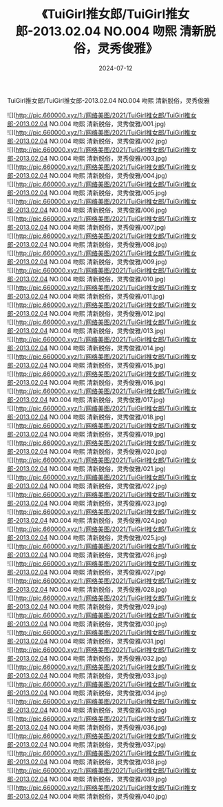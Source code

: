 ﻿---
layout: post
title:  《TuiGirl推女郎/TuiGirl推女郎-2013.02.04 NO.004 吻熙 清新脱俗，灵秀俊雅》
date:   2024-07-12
img: http://pic.660000.xyz/1:/网络美图/2021/TuiGirl推女郎/TuiGirl推女郎-2013.02.04 NO.004 吻熙 清新脱俗，灵秀俊雅/000.jpg
categories: [美女, 清纯, 唯美]
---

TuiGirl推女郎/TuiGirl推女郎-2013.02.04 NO.004 吻熙 清新脱俗，灵秀俊雅

 ![](http://pic.660000.xyz/1:/网络美图/2021/TuiGirl推女郎/TuiGirl推女郎-2013.02.04 NO.004 吻熙 清新脱俗，灵秀俊雅/001.jpg) <br>![](http://pic.660000.xyz/1:/网络美图/2021/TuiGirl推女郎/TuiGirl推女郎-2013.02.04 NO.004 吻熙 清新脱俗，灵秀俊雅/002.jpg) <br>![](http://pic.660000.xyz/1:/网络美图/2021/TuiGirl推女郎/TuiGirl推女郎-2013.02.04 NO.004 吻熙 清新脱俗，灵秀俊雅/003.jpg) <br>![](http://pic.660000.xyz/1:/网络美图/2021/TuiGirl推女郎/TuiGirl推女郎-2013.02.04 NO.004 吻熙 清新脱俗，灵秀俊雅/004.jpg) <br>![](http://pic.660000.xyz/1:/网络美图/2021/TuiGirl推女郎/TuiGirl推女郎-2013.02.04 NO.004 吻熙 清新脱俗，灵秀俊雅/005.jpg) <br>![](http://pic.660000.xyz/1:/网络美图/2021/TuiGirl推女郎/TuiGirl推女郎-2013.02.04 NO.004 吻熙 清新脱俗，灵秀俊雅/006.jpg) <br>![](http://pic.660000.xyz/1:/网络美图/2021/TuiGirl推女郎/TuiGirl推女郎-2013.02.04 NO.004 吻熙 清新脱俗，灵秀俊雅/007.jpg) <br>![](http://pic.660000.xyz/1:/网络美图/2021/TuiGirl推女郎/TuiGirl推女郎-2013.02.04 NO.004 吻熙 清新脱俗，灵秀俊雅/008.jpg) <br>![](http://pic.660000.xyz/1:/网络美图/2021/TuiGirl推女郎/TuiGirl推女郎-2013.02.04 NO.004 吻熙 清新脱俗，灵秀俊雅/009.jpg) <br>![](http://pic.660000.xyz/1:/网络美图/2021/TuiGirl推女郎/TuiGirl推女郎-2013.02.04 NO.004 吻熙 清新脱俗，灵秀俊雅/010.jpg) <br>![](http://pic.660000.xyz/1:/网络美图/2021/TuiGirl推女郎/TuiGirl推女郎-2013.02.04 NO.004 吻熙 清新脱俗，灵秀俊雅/011.jpg) <br>![](http://pic.660000.xyz/1:/网络美图/2021/TuiGirl推女郎/TuiGirl推女郎-2013.02.04 NO.004 吻熙 清新脱俗，灵秀俊雅/012.jpg) <br>![](http://pic.660000.xyz/1:/网络美图/2021/TuiGirl推女郎/TuiGirl推女郎-2013.02.04 NO.004 吻熙 清新脱俗，灵秀俊雅/013.jpg) <br>![](http://pic.660000.xyz/1:/网络美图/2021/TuiGirl推女郎/TuiGirl推女郎-2013.02.04 NO.004 吻熙 清新脱俗，灵秀俊雅/014.jpg) <br>![](http://pic.660000.xyz/1:/网络美图/2021/TuiGirl推女郎/TuiGirl推女郎-2013.02.04 NO.004 吻熙 清新脱俗，灵秀俊雅/015.jpg) <br>![](http://pic.660000.xyz/1:/网络美图/2021/TuiGirl推女郎/TuiGirl推女郎-2013.02.04 NO.004 吻熙 清新脱俗，灵秀俊雅/016.jpg) <br>![](http://pic.660000.xyz/1:/网络美图/2021/TuiGirl推女郎/TuiGirl推女郎-2013.02.04 NO.004 吻熙 清新脱俗，灵秀俊雅/017.jpg) <br>![](http://pic.660000.xyz/1:/网络美图/2021/TuiGirl推女郎/TuiGirl推女郎-2013.02.04 NO.004 吻熙 清新脱俗，灵秀俊雅/018.jpg) <br>![](http://pic.660000.xyz/1:/网络美图/2021/TuiGirl推女郎/TuiGirl推女郎-2013.02.04 NO.004 吻熙 清新脱俗，灵秀俊雅/019.jpg) <br>![](http://pic.660000.xyz/1:/网络美图/2021/TuiGirl推女郎/TuiGirl推女郎-2013.02.04 NO.004 吻熙 清新脱俗，灵秀俊雅/020.jpg) <br>![](http://pic.660000.xyz/1:/网络美图/2021/TuiGirl推女郎/TuiGirl推女郎-2013.02.04 NO.004 吻熙 清新脱俗，灵秀俊雅/021.jpg) <br>![](http://pic.660000.xyz/1:/网络美图/2021/TuiGirl推女郎/TuiGirl推女郎-2013.02.04 NO.004 吻熙 清新脱俗，灵秀俊雅/022.jpg) <br>![](http://pic.660000.xyz/1:/网络美图/2021/TuiGirl推女郎/TuiGirl推女郎-2013.02.04 NO.004 吻熙 清新脱俗，灵秀俊雅/023.jpg) <br>![](http://pic.660000.xyz/1:/网络美图/2021/TuiGirl推女郎/TuiGirl推女郎-2013.02.04 NO.004 吻熙 清新脱俗，灵秀俊雅/024.jpg) <br>![](http://pic.660000.xyz/1:/网络美图/2021/TuiGirl推女郎/TuiGirl推女郎-2013.02.04 NO.004 吻熙 清新脱俗，灵秀俊雅/025.jpg) <br>![](http://pic.660000.xyz/1:/网络美图/2021/TuiGirl推女郎/TuiGirl推女郎-2013.02.04 NO.004 吻熙 清新脱俗，灵秀俊雅/026.jpg) <br>![](http://pic.660000.xyz/1:/网络美图/2021/TuiGirl推女郎/TuiGirl推女郎-2013.02.04 NO.004 吻熙 清新脱俗，灵秀俊雅/027.jpg) <br>![](http://pic.660000.xyz/1:/网络美图/2021/TuiGirl推女郎/TuiGirl推女郎-2013.02.04 NO.004 吻熙 清新脱俗，灵秀俊雅/028.jpg) <br>![](http://pic.660000.xyz/1:/网络美图/2021/TuiGirl推女郎/TuiGirl推女郎-2013.02.04 NO.004 吻熙 清新脱俗，灵秀俊雅/029.jpg) <br>![](http://pic.660000.xyz/1:/网络美图/2021/TuiGirl推女郎/TuiGirl推女郎-2013.02.04 NO.004 吻熙 清新脱俗，灵秀俊雅/030.jpg) <br>![](http://pic.660000.xyz/1:/网络美图/2021/TuiGirl推女郎/TuiGirl推女郎-2013.02.04 NO.004 吻熙 清新脱俗，灵秀俊雅/031.jpg) <br>![](http://pic.660000.xyz/1:/网络美图/2021/TuiGirl推女郎/TuiGirl推女郎-2013.02.04 NO.004 吻熙 清新脱俗，灵秀俊雅/032.jpg) <br>![](http://pic.660000.xyz/1:/网络美图/2021/TuiGirl推女郎/TuiGirl推女郎-2013.02.04 NO.004 吻熙 清新脱俗，灵秀俊雅/033.jpg) <br>![](http://pic.660000.xyz/1:/网络美图/2021/TuiGirl推女郎/TuiGirl推女郎-2013.02.04 NO.004 吻熙 清新脱俗，灵秀俊雅/034.jpg) <br>![](http://pic.660000.xyz/1:/网络美图/2021/TuiGirl推女郎/TuiGirl推女郎-2013.02.04 NO.004 吻熙 清新脱俗，灵秀俊雅/035.jpg) <br>![](http://pic.660000.xyz/1:/网络美图/2021/TuiGirl推女郎/TuiGirl推女郎-2013.02.04 NO.004 吻熙 清新脱俗，灵秀俊雅/036.jpg) <br>![](http://pic.660000.xyz/1:/网络美图/2021/TuiGirl推女郎/TuiGirl推女郎-2013.02.04 NO.004 吻熙 清新脱俗，灵秀俊雅/037.jpg) <br>![](http://pic.660000.xyz/1:/网络美图/2021/TuiGirl推女郎/TuiGirl推女郎-2013.02.04 NO.004 吻熙 清新脱俗，灵秀俊雅/038.jpg) <br>![](http://pic.660000.xyz/1:/网络美图/2021/TuiGirl推女郎/TuiGirl推女郎-2013.02.04 NO.004 吻熙 清新脱俗，灵秀俊雅/039.jpg) <br>![](http://pic.660000.xyz/1:/网络美图/2021/TuiGirl推女郎/TuiGirl推女郎-2013.02.04 NO.004 吻熙 清新脱俗，灵秀俊雅/040.jpg) <br>